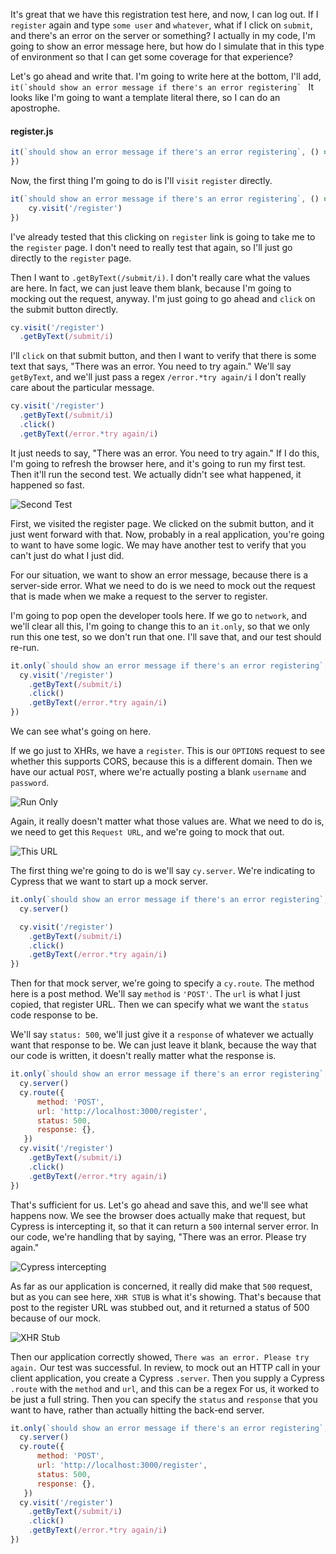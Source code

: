 It's great that we have this registration test here, and now, I can log out. If I `register` again and type `some user` and `whatever`, what if I click on `submit`, and there's an error on the server or something? I actually in my code, I'm going to show an error message here, but how do I simulate that in this type of environment so that I can get some coverage for that experience?

Let's go ahead and write that. I'm going to write here at the bottom, I'll add, ``it(`should show an error message if there's an error registering` `` It looks like I'm going to want a template literal there, so I can do an apostrophe.

#### register.js
```javascript
it(`should show an error message if there's an error registering`, () => {
})
```

Now, the first thing I'm going to do is I'll `visit` `register` directly.

```javascript
it(`should show an error message if there's an error registering`, () => {
    cy.visit('/register')
})
```

I've already tested that this clicking on `register` link is going to take me to the `register` page. I don't need to really test that again, so I'll just go directly to the `register` page.

Then I want to `.getByText(/submit/i)`. I don't really care what the values are here. In fact, we can just leave them blank, because I'm going to mocking out the request, anyway. I'm just going to go ahead and `click` on the submit button directly.

```javascript
cy.visit('/register')
  .getByText(/submit/i)
```

I'll `click` on that submit button, and then I want to verify that there is some text that says, "There was an error. You need to try again." We'll say `getByText`, and we'll just pass a regex `/error.*try again/i` I don't really care about the particular message.

```javascript
cy.visit('/register')
  .getByText(/submit/i)
  .click()
  .getByText(/error.*try again/i)
```

It just needs to say, "There was an error. You need to try again." If I do this, I'm going to refresh the browser here, and it's going to run my first test. Then it'll run the second test. We actually didn't see what happened, it happened so fast.

![Second Test](http://res.cloudinary.com/dg3gyk0gu/image/upload/v1543907822/transcript-images/egghead-simulate-http-errors-in-cypress-tests-secondtest.png)

First, we visited the register page. We clicked on the submit button, and it just went forward with that. Now, probably in a real application, you're going to want to have some logic. We may have another test to verify that you can't just do what I just did.

For our situation, we want to show an error message, because there is a server-side error. What we need to do is we need to mock out the request that is made when we make a request to the server to register.

I'm going to pop open the developer tools here. If we go to `network`, and we'll clear all this, I'm going to change this to an `it.only`, so that we only run this one test, so we don't run that one. I'll save that, and our test should re-run.

```javascript
it.only(`should show an error message if there's an error registering`, () => {
  cy.visit('/register')
    .getByText(/submit/i)
    .click()
    .getByText(/error.*try again/i)
})
```

We can see what's going on here.

If we go just to XHRs, we have a `register`. This is our `OPTIONS` request to see whether this supports CORS, because this is a different domain. Then we have our actual `POST`, where we're actually posting a blank `username` and `password`.

![Run Only](http://res.cloudinary.com/dg3gyk0gu/image/upload/v1543907818/transcript-images/egghead-simulate-http-errors-in-cypress-tests-runonly.png)

Again, it really doesn't matter what those values are. What we need to do is, we need to get this `Request URL`, and we're going to mock that out.

![This URL](http://res.cloudinary.com/dg3gyk0gu/image/upload/v1543907827/transcript-images/egghead-simulate-http-errors-in-cypress-tests-url.png)

The first thing we're going to do is we'll say `cy.server`. We're indicating to Cypress that we want to start up a mock server.

```javascript
it.only(`should show an error message if there's an error registering`, () => {
  cy.server()

  cy.visit('/register')
    .getByText(/submit/i)
    .click()
    .getByText(/error.*try again/i)
})
```

Then for that mock server, we're going to specify a `cy.route`. The method here is a post method. We'll say `method` is `'POST'`. The `url` is what I just copied, that register URL. Then we can specify what we want the `status` code response to be.

We'll say `status: 500`, we'll just give it a `response` of whatever we actually want that response to be. We can just leave it blank, because the way that our code is written, it doesn't really matter what the response is.

```javascript
it.only(`should show an error message if there's an error registering`, () => {
  cy.server()
  cy.route({
      method: 'POST',
      url: 'http://localhost:3000/register',
      status: 500,
      response: {},
   })
  cy.visit('/register')
    .getByText(/submit/i)
    .click()
    .getByText(/error.*try again/i)
})
```

That's sufficient for us. Let's go ahead and save this, and we'll see what happens now. We see the browser does actually make that request, but Cypress is intercepting it, so that it can return a `500` internal server error. In our code, we're handling that by saying, "There was an error. Please try again."

![Cypress intercepting](http://res.cloudinary.com/dg3gyk0gu/image/upload/v1543907824/transcript-images/egghead-simulate-http-errors-in-cypress-tests-cy-intercept.png)

As far as our application is concerned, it really did make that `500` request, but as you can see here, `XHR STUB` is what it's showing. That's because that post to the register URL was stubbed out, and it returned a status of 500 because of our mock.

![XHR Stub](http://res.cloudinary.com/dg3gyk0gu/image/upload/v1543907824/transcript-images/egghead-simulate-http-errors-in-cypress-tests-xhr-stub.png)

Then our application correctly showed, `There was an error. Please try again.` Our test was successful. In review, to mock out an HTTP call in your client application, you create a Cypress `.server`. Then you supply a Cypress `.route` with the `method` and `url`, and this can be a regex For us, it worked to be just a full string. Then you can specify the `status` and `response` that you want to have, rather than actually hitting the back-end server.

```javascript
it.only(`should show an error message if there's an error registering`, () => {
  cy.server()
  cy.route({
      method: 'POST',
      url: 'http://localhost:3000/register',
      status: 500,
      response: {},
   })
  cy.visit('/register')
    .getByText(/submit/i)
    .click()
    .getByText(/error.*try again/i)
})
```
